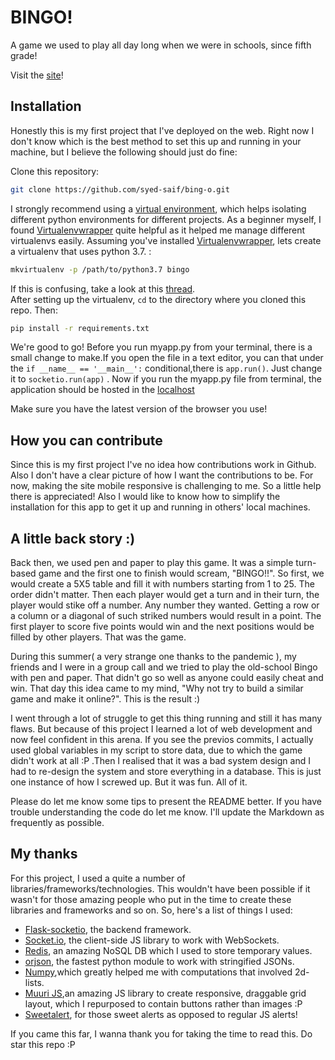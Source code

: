 # BINGO!

A game we used to play all day long when we were
in schools, since fifth grade!

Visit the [site](https://bing-o.herokuapp.com/home "Play Bingo!")!

<!--images of the game-->


<!--history-->
## Installation

Honestly this is my first project that I've deployed on the web. Right now I don't know which is the best method to set this up and running in your machine, but I believe the following should just do fine:

Clone this repository:
```bash
git clone https://github.com/syed-saif/bing-o.git
```
I strongly recommend using a [virtual environment](https://pypi.org/project/virtualenv/ "Virtualenv"), which helps isolating different python environments for different projects. As a beginner myself, I found [Virtualenvwrapper](https://virtualenvwrapper.readthedocs.io/en/latest/ "Virtualenvwrapper") quite helpful as it helped me manage different virtualenvs easily.
Assuming you've installed [Virtualenvwrapper](https://virtualenvwrapper.readthedocs.io/en/latest/ "Virtualenvwrapper"), lets create a virtualenv that uses python 3.7. :
```bash
mkvirtualenv -p /path/to/python3.7 bingo
```
If this is confusing, take a look at this [thread](https://stackoverflow.com/questions/6401951/using-different-versions-of-python-with-virtualenvwrapper "Using different versions of python with virtualenvwrapper").  
 After setting up the virtualenv, `cd` to the directory where you cloned this repo. Then:
```bash
pip install -r requirements.txt
```
We're good to go! Before you run myapp.py
from your terminal, there is a small change to make.If you open the file in a text editor, you can that under the `if __name__ == '__main__':`  conditional,there is `app.run()`. Just change it to `socketio.run(app)` . Now if you run the myapp.py file from terminal, the application
should be hosted in the [localhost](http://localhost:5000)

Make sure you have the latest version of the browser you use!

## How you can contribute

Since this is my first project I've no idea how contributions work in Github. Also I don't have a clear picture of how I want the contributions to be. For now, making the site mobile responsive is challenging to me. So a little help there is appreciated! Also I would like to know how to simplify the installation for this app to get it up and running in others' local machines.

## A little back story :)

Back then, we used pen and paper to play this game. It was a simple turn-based game and the first one to finish would scream, "BINGO!!".
So first, we would create a 5X5 table and fill it with numbers starting from 1 to 25. The order didn't matter. Then each player would get a turn and in their turn, the player would stike off a number. Any number they wanted. Getting a row or a column or a diagonal of such striked numbers would result in a point. The first player to score five points would win and the next positions would be filled by other players. That was the game.

During this summer( a very strange one thanks to the pandemic ), my friends and I were in a group call and we tried to play the old-school Bingo with pen and paper. That didn't go so well as anyone could easily cheat and win. That day this idea came to my mind, "Why not try to build a similar game and make it online?". This is the result :)  

I went through a lot of struggle to get this thing running and still it has many flaws. But because of this project I learned a lot of web development
and now feel confident in this arena. If you see the previos commits, I actually used global variables in my script to store data, due to which the game didn't work at all :P .Then I realised that it was a bad system design and I had to re-design the system and store everything in a database. This is just one instance of how I screwed up. But it was fun. All of it.

Please do let me know some tips to present the README better. If you have trouble understanding the code do let me know. I'll update the Markdown as frequently as possible.

## My thanks
For this project, I used a quite a number of libraries/frameworks/technologies. This wouldn't have been possible if it wasn't for those amazing people who put in the time to create these libraries and frameworks and so on. So, here's a list of things I used:
* [Flask-socketio](https://flask-socketio.readthedocs.io/en/latest/ "Flask-socketio"), the backend framework.
* [Socket.io](https://socket.io/ "Socket.io"), the client-side JS library to work with WebSockets.
* [Redis](https://redis.io/ "Redis"), an amazing NoSQL DB which I used to store temporary values.
* [orjson](https://pypi.org/project/orjson/ "orjson"), the fastest python module to work with stringified JSONs.
* [Numpy](https://numpy.org/ "Numpy"),which greatly helped me with computations that involved 2d-lists.
* [Muuri JS](https://haltu.github.io/muuri/ "muuriJS"),an amazing JS library to create responsive, draggable grid layout, which I repurposed to contain buttons rather than images :P
* [Sweetalert](https://sweetalert.js.org/docs/ "Sweetalert"), for those sweet alerts as opposed to regular JS alerts!

If you came this far, I wanna thank you for taking the time to read this. Do star this repo :P
